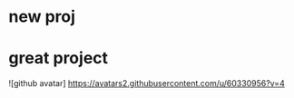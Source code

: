 
# new proj

# great project

![github avatar] https://avatars2.githubusercontent.com/u/60330956?v=4    
      
      
      
